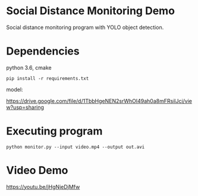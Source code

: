 Social Distance Monitoring Demo
========================
Social distance monitoring program with YOLO object detection.


Dependencies
========================
python 3.6, cmake

```
pip install -r requirements.txt
```

model:

https://drive.google.com/file/d/1TbbHgeNEN2srWhOI49ah0a8mFRsilJci/view?usp=sharing


Executing program
========================
```
python monitor.py --input video.mp4 --output out.avi
```

Video Demo
========================
https://youtu.be/jHgNjeDjMfw
